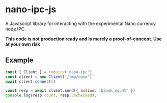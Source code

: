 # nano-ipc-js

A Javascript library for interacting with the experimental Nano currency node IPC.

**This code is not production ready and is merely a proof-of-concept. Use at your own risk**

## Example

```js
const { Client } = require('nano-ipc')
const client = new Client('/tmp/nano')
await client.connect()

const resp = await client.send({ action: 'block_count' })
console.log(resp.count, resp.unchecked);
```
